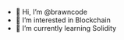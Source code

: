 - 👋 Hi, I’m @brawncode
- 👀 I’m interested in Blockchain
- 🌱 I’m currently learning Solidity

<!---
brawncode/brawncode is a ✨ special ✨ repository because its `README.md` (this file) appears on your GitHub profile.
You can click the Preview link to take a look at your changes.
--->
